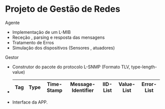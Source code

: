 # Projeto de Gestão de Redes
Agente 
- Implementação de um L-MIB
- Receção , parsing e resposta das mensagens
- Tratamento de Erros
- Simulação dos dispositivos (Sensores , atuadores)

Gestor
- Construtor do pacote do protocolo L-SNMP (Formato TLV, type-length-value)
- |Tag | Type | Time-Stamp | Message-Identifier | IID-List | Value-List | Error-List |
  |------|------|----|-------|------|------|----|
- Interface da APP.

